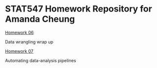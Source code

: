 # STAT547 Homework Repository for Amanda Cheung

[Homework 06](https://github.com/cheungamanda/STAT547-hw-cheung-amanda/tree/master/hw06)

Data wrangling wrap up

[Homework 07](https://github.com/cheungamanda/STAT547-hw-cheung-amanda/tree/master/hw07)

Automating data-analysis pipelines


